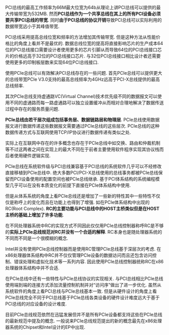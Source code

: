 PCI总线的最高工作频率为66M最大位宽为64b从理论上讲PCI总线可以提供的最大传输带宽为532MB. 然而**PCI总线作为一个共享总线在其上的所有PCI设备必须要共享PCI总线的带宽**. 同时**由于PCI总线的协议开销**导致PCI总线可以实际利用的数据带宽远小于其峰值带宽. 

PCI总线采用提高总线位宽和频率的方法增加其传输带宽. 但是这种方法从性能价格比的角度上看并不是最优的. 数据总线位宽的提高将直接影响芯片的生产成本64位的PCI总线接口需要设计者使用更多的芯片引脚从而导致64位的PCI总线接口芯片的价格远高于32位的PCI总线接口芯片. 与32位PCI总线接口相比设计者还需要使用更多的印制板层数来实现64位PCI总线接口. 

使用PCIe总线可以有效解决PCI总线存在的一些问题. 首先PCIe总线可以提供更大的总线带宽PCIe V3.0支持的最高总线频率为4GHz远高于PCI-X总线提供的最高总线频率. 

其次PCIe总线支持虚通路VC(Virtual Channel)技术优先级不同的数据报文可以使用不同的虚通路而每一路虚通路可以独立设置缓冲从而相对合理地解决了数据传送过程中存在的服务质量问题. 

**PCIe总线由若干层次组成包括事务层、数据链路层和物理层**. PCIe总线使用数据报文进行数据传递这些数据报文需要通过PCIe总线的这些层次. PCIe总线的这种数据传递方式与互联网使用TCP/IP协议进行数据传递有类似之处. 

实际上在互联网中存在的许多概念也存在于PCIe总线中如交换、路由和仲裁机制等不过这两者之间在实现上的最大不同在于前者主要使用软件程序实现其协议栈而后者使用硬件逻辑实现. 

PCIe总线在系统软件级与PCI总线兼容基于PCI总线的系统软件几乎可以不经修改直接移植到PCIe总线中. 绝大多数PCI/PCI-X总线使用的总线事务都被PCIe总线保留而PCI设备使用的配置空间也被PCIe总线继承. 基于PCI体系结构的系统编程模型几乎可以在没有本质变化的前提下直接在PCIe体系结构中使用. 

但是从体系系统的角度上看PCIe总线还是增加了一些新的特性其中一些特性不仅仅是称呼上的变化而且在功能上也得到了增强. 如在PCIe体系结构中出现的RC(Root Complex). **RC的主要功能与PCI总线中的HOST主桥类似但是在HOST主桥的基础上增加了许多功能**. 

在不同处理器系统中RC的实现方式不同因此仅仅用PCIe总线控制器称呼RC是不够的**实际上PCIe总线规范对RC并没有一个合适的解释**. RC本身也是随处理器系统的不同而不同是一个很模糊的概念. 

Intel并没有使用PCIe总线控制器而是使用RC管理PCIe总线基于深层次的考虑. 在x86处理器体系结构中RC并不仅仅管理PCIe设备的数据访问而且还包含访问控制、错误处理和虚拟化技术等一系列内容. 因此使用PCIe总线控制器统称RC在x86处理器体系结构中并不合适. 

在PCIe总线中还有一些特性与PCIe总线协议的实现相关. 与PCI总线相比PCIe总线使用端到端的连接方式添加流量控制机制并对“访问序”做出了进一步优化. 虽然从系统软件的角度上看PCI总线与PCIe总线基本一致. 但是从硬件设计的角度上看PCIe总线完全不同于PCI总线基于PCIe总线各类设备的硬件设计难度远大于基于PCI总线的对应设备的设计难度. 

目前PCIe总线规范依然在迅猛发展但并不是所有PCIe设备都支持这些在PCIe总线的最新规范中提及的概念. 一般说来PCIe总线规范提出的新的概念最先在x86处理器系统的Chipset和Intel设计的EP中出现. 

